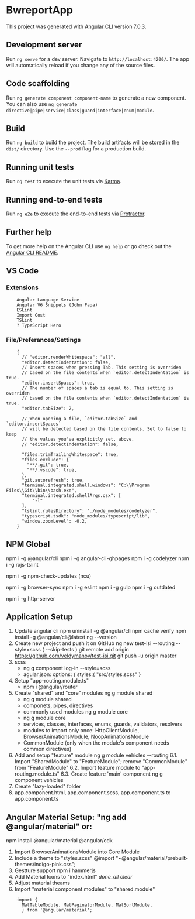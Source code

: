 # BwreportApp

This project was generated with [Angular CLI](https://github.com/angular/angular-cli) version 7.0.3.

## Development server

Run `ng serve` for a dev server. Navigate to `http://localhost:4200/`. The app will automatically reload if you change any of the source files.

## Code scaffolding

Run `ng generate component component-name` to generate a new component. You can also use `ng generate directive|pipe|service|class|guard|interface|enum|module`.

## Build

Run `ng build` to build the project. The build artifacts will be stored in the `dist/` directory. Use the `--prod` flag for a production build.

## Running unit tests

Run `ng test` to execute the unit tests via [Karma](https://karma-runner.github.io).

## Running end-to-end tests

Run `ng e2e` to execute the end-to-end tests via [Protractor](http://www.protractortest.org/).

## Further help

To get more help on the Angular CLI use `ng help` or go check out the [Angular CLI README](https://github.com/angular/angular-cli/blob/master/README.md).

## VS Code
  ### Extensions
```
    Angular Language Service
    Angular V6 Snippets (John Papa)
    ESLint
    Import Cost
    TSLint
    ? TypeScript Hero
```
  ### File/Preferances/Settings
```
    {
      // "editor.renderWhitespace": "all",
      "editor.detectIndentation": false,
      // Insert spaces when pressing Tab. This setting is overriden
      // based on the file contents when `editor.detectIndentation` is true.
      "editor.insertSpaces": true,
      // The number of spaces a tab is equal to. This setting is overriden
      // based on the file contents when `editor.detectIndentation` is true.
      "editor.tabSize": 2,

      // When opening a file, `editor.tabSize` and `editor.insertSpaces`
      // will be detected based on the file contents. Set to false to keep
      // the values you've explicitly set, above.
      // "editor.detectIndentation": false,

      "files.trimTrailingWhitespace": true,
      "files.exclude": {
        "**/.git": true,
        "**/.vscode": true,
      },
      "git.autorefresh": true,
      "terminal.integrated.shell.windows": "C:\\Program Files\\Git\\bin\\bash.exe",
      "terminal.integrated.shellArgs.osx": [
          "-l"
      ],
      "tslint.rulesDirectory": "./node_modules/codelyzer",
      "typescript.tsdk": "node_modules/typescript/lib",
      "window.zoomLevel": -0.2,
    }
```

## NPM Global
  npm i -g @angular/cli
  npm i -g angular-cli-ghpages
  npm i -g codelyzer
  npm i -g rxjs-tslint

  npm i -g npm-check-updates (ncu)

  npm i -g browser-sync
  npm i -g eslint
  npm i -g gulp
  npm i -g outdated

  npm i -g http-server

## Application Setup
  1. Update angular cli
    npm uninstall -g @angular/cli
    npm cache verify
    npm install -g @angular/cli@latest
      ng --version
  2. Create new project and push it on GitHub
    ng new test-isi --routing --style=scss ( --skip-tests )
    git remote add origin https://github.com/veldymanov/test-isi.git
    git push -u origin master
  3. scss
      - ng g component log-in --style=scss
      - agular.json:
          options: {
            styles:{
              "src/styles.scss"
            }
  4. Setup "app-routing.module.ts"
      - npm i @angular/router
  5. Create "shared" and "core" modules
    ng g module shared
      - ng g module shared
      - componets, pipes, directives
      - commonly used modules
    ng g module core
      - ng g module core
      - services, classes, interfaces, enums, guards, validators, resolvers
      - modules to import only once: HttpClientModule, BrowserAnimationsModule, NoopAnimationsModule
      - CommonModule (only when the module's component needs common directives)
  6. Add and setup "feature" module
    ng g module vehicles --routing
    6.1. Import "SharedModule" to "FeatureModule"; remove "CommonModule" from "FeatureModule"
    6.2. Import feature module to "app-routing.module.ts"
    6.3. Create feature 'main' component
      ng g component vehicles
  7. Create "lazy-loaded" folder
  8. app.component.html, app.component.scss, app.component.ts to app.component.ts

## Angular Material Setup: "ng add @angular/material" or:
  npm install @angular/material @angular/cdk
  1. Import BrowserAnimationsModule into Core Module
  2. Include a theme to "styles.scss"
    @import "~@angular/material/prebuilt-themes/indigo-pink.css";
  3. Gestture support
    npm i hammerjs
  4. Add Material Icons to "index.html"
    <link href="https://fonts.googleapis.com/icon?family=Material+Icons" rel="stylesheet">
    <i class="material-icons">done_all</i>
    <i class="material-icons">clear</i>
  5. Adjust material theams
  6. Import "material component modules" to "shared.module"
```
    import {
      MatTableModule, MatPaginatorModule, MatSortModule,
      } from '@angular/material';
```